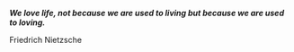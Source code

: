 _**We love life, not because we are used to living but because we are used to loving.**_

Friedrich Nietzsche